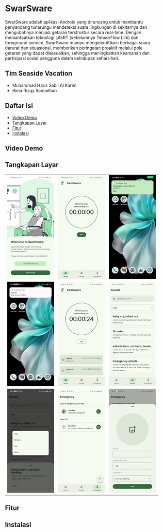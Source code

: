 # SwarSware

SwarSware adalah aplikasi Android yang dirancang untuk membantu penyandang tunarungu mendeteksi suara lingkungan di sekitarnya dan mengubahnya menjadi getaran terstruktur secara real-time. Dengan memanfaatkan teknologi LiteRT (sebelumnya TensorFlow Lite) dan foreground service, SwarSware mampu mengidentifikasi berbagai suara darurat dan situasional, memberikan peringatan proaktif melalui pola getaran yang dapat disesuaikan, sehingga meningkatkan keamanan dan partisipasi sosial pengguna dalam kehidupan sehari-hari.

## Tim Seaside Vacation

- Muhammad Haris Sabil Al Karim
- Bima Rizqy Ramadhan

## Daftar Isi
- [Video Demo](#video-demo)
- [Tangkapan Layar](#tangkapan-layar)
- [Fitur](#fitur)
- [Instalasi](#instalasi)

## Video Demo

## Tangkapan Layar

<table>
  <tbody>
    <tr>
      <td><img src="assets/screenshot/ss_1.jpg?raw=true"/></td>
      <td><img src="assets/screenshot/ss_2.jpg?raw=true"/></td>
      <td><img src="assets/screenshot/ss_3.jpg?raw=true"/></td>
    </tr>
    <tr>
      <td><img src="assets/screenshot/ss_4.jpg?raw=true"/></td>
      <td><img src="assets/screenshot/ss_5.jpg?raw=true"/></td>
      <td><img src="assets/screenshot/ss_6.jpg?raw=true"/></td>
    </tr>
    <tr>
      <td><img src="assets/screenshot/ss_7.jpg?raw=true"/></td>
      <td><img src="assets/screenshot/ss_8.jpg?raw=true"/></td>
      <td><img src="assets/screenshot/ss_9.jpg?raw=true"/></td>
    </tr>
  </tbody>
</table>

## Fitur

## Instalasi